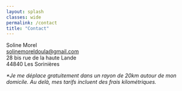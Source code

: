 ```yaml
---
layout: splash
classes: wide
permalink: /contact
title: "Contact"
---
```



Soline Morel<br/>
<a href="mailto:solinemoreldoula@gmail.com">solinemoreldoula@gmail.com</a><br/>
28 bis rue de la haute Lande <br/>
44840 Les Sorinières

 <!-- Map -->
 <div id="map" ></div>
 <p>
<i>*Je me déplace gratuitement dans un rayon de 20km autour de mon domicile. Au delà, mes tarifs incluent des frais kilométriques.</i>
</p>

<link rel="stylesheet" href="https://unpkg.com/leaflet@1.3.1/dist/leaflet.css" integrity="sha512-Rksm5RenBEKSKFjgI3a41vrjkw4EVPlJ3+OiI65vTjIdo9brlAacEuKOiQ5OFh7cOI1bkDwLqdLw3Zg0cRJAAQ==" crossorigin="" />
<script src="https://unpkg.com/leaflet@1.3.1/dist/leaflet.js" integrity="sha512-/Nsx9X4HebavoBvEBuyp3I7od5tA0UzAxs+j83KgC8PU0kgB4XiK4Lfe4y4cgBtaRJQEIFCW+oC506aPT2L1zw==" crossorigin="">
</script>
<script type="text/javascript">
    // On initialise la latitude et la longitude de Paris (centre de la carte)
    var lat = 47.15432488494391;
    var lon = -1.5232560503890042;

    var latlngs = [
        [47.13906217626143, -2.1163869066697214],
        [47.25536358313592, -1.5981426763155702],
        [47.211780427615096, -1.1749891304300706],
        [46.91219064842252, -1.189252733100368],
        [46.855322087773246, -1.8715283941629433]
    ];
    var myMap = null;
    // Fonction d'initialisation de la carte
    function initMap() {
        myMap = L.map('map').setView([lat, lon], 10);
        // Leaflet ne récupère pas les cartes (tiles) sur un serveur par défaut. Nous devons lui préciser où nous souhaitons les récupérer. Ici, openstreetmap.fr
        L.tileLayer('https://{s}.tile.openstreetmap.fr/osmfr/{z}/{x}/{y}.png', {
            // Il est toujours bien de laisser le lien vers la source des données
            attribution: 'données © <a href="//osm.org/copyright">OpenStreetMap</a>/ODbL - rendu <a href="//openstreetmap.fr">OSM France</a>',
            minZoom: 1,
            maxZoom: 20
        }).addTo(myMap);
        var polygon = L.polygon(latlngs, {color: '#1f5595'});
        polygon.addTo(myMap);

        var elMarker = L.marker([lat, lon]);
        elMarker.bindTooltip("Mon domicile*", 
            {
                permanent: true, 
                direction: 'right'
            });
        elMarker.addTo(myMap);

        /*
        var circleOptions = {
            color: 'blue',
            fillColor: 'blue'
        };
        var circleCenter = [lat, lon];
        var circle = L.circle(circleCenter, 20000, circleOptions);
        circle.addTo(myMap);*/
    }
    window.onload = function(){
        initMap(); 
    };
</script>